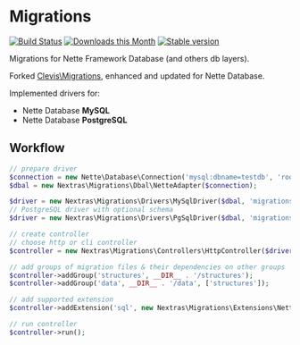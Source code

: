 Migrations
==========

[![Build Status](https://travis-ci.org/nextras/migrations.svg?branch=master)](https://travis-ci.org/nextras/migrations)
[![Downloads this Month](https://img.shields.io/packagist/dm/nextras/migrations.svg?style=flat)](https://packagist.org/packages/nextras/migrations)
[![Stable version](http://img.shields.io/packagist/v/nextras/migrations.svg?style=flat)](https://packagist.org/packages/nextras/migrations)

Migrations for Nette Framework Database (and others db layers).

Forked [Clevis\Migrations](https://github.com/clevis/migration), enhanced and updated for Nette Database.

Implemented drivers for:
- Nette Database **MySQL**
- Nette Database **PostgreSQL**

Workflow
--------
```php
// prepare driver
$connection = new Nette\Database\Connection('mysql:dbname=testdb', 'root', 'root');
$dbal = new Nextras\Migrations\Dbal\NetteAdapter($connection);

$driver = new Nextras\Migrations\Drivers\MySqlDriver($dbal, 'migrations');
// PostgreSQL driver with optional schema
$driver = new Nextras\Migrations\Drivers\PgSqlDriver($dbal, 'migrations', 'customSchema');

// create controller
// choose http or cli controller
$controller = new Nextras\Migrations\Controllers\HttpController($driver);

// add groups of migration files & their dependencies on other groups
$controller->addGroup('structures', __DIR__ . '/structures');
$controller->addGroup('data', __DIR__ . '/data', ['structures']);

// add supported extension
$controller->addExtension('sql', new Nextras\Migrations\Extensions\NetteDbSql($context));

// run controller
$controller->run();
```
